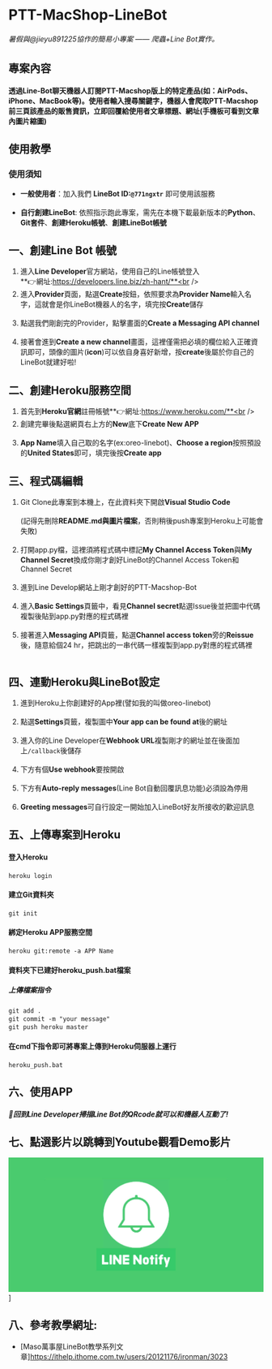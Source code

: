 # PTT-MacShop-LineBot

###### *暑假與@jieyu891225協作的簡易小專案 —— 爬蟲+Line Bot實作。*

## 專案內容
#### 透過Line-Bot聊天機器人訂閱PTT-Macshop版上的特定產品(如：AirPods、iPhone、MacBook等)。使用者輸入搜尋關鍵字，機器人會爬取PTT-Macshop前三頁該產品的販售資訊，立即回覆給使用者文章標題、網址(手機板可看到文章內圖片縮圖)

## 使用教學
### 使用須知
* **一般使用者**：加入我們 **LineBot ID:```@771ngxtr```** 即可使用該服務<br /><br />
* **自行創建LineBot**: 依照指示跑此專案，需先在本機下載最新版本的**Python**、**Git套件**、**創建Heroku帳號**、**創建LineBot帳號**

一、創建Line Bot 帳號
-------------
1. 進入**Line Developer**官方網站，使用自己的Line帳號登入<br />**👉網址:https://developers.line.biz/zh-hant/**<br /><br />
2. 進入**Provider**頁面，點選**Create**按鈕，依照要求為**Provider Name**輸入名字，這就會是你LineBot機器人的名字，填完按**Create**儲存<br /><br />
3. 點選我們剛創完的Provider，點擊畫面的**Create a Messaging API channel**<br /><br />
4. 接著會進到**Create a new channel**畫面，這裡僅需把必填的欄位給入正確資訊即可，頭像的圖片(**icon**)可以依自身喜好新增，按**create**後屬於你自己的LineBot就建好啦!<br />

二、創建Heroku服務空間
-------------
1. 首先到**Heroku官網**註冊帳號**👉網址:https://www.heroku.com/**<br /><br />
2. 創建完畢後點選網頁右上方的**New**底下**Create New APP**<br /><br />
3. **App Name**填入自己取的名字(ex:oreo-linebot)、**Choose a region**按照預設的**United States**即可，填完後按**Create app**<br />

三、程式碼編輯
-------------
1. Git Clone此專案到本機上，在此資料夾下開啟**Visual Studio Code**<br /><br />(記得先刪除**README.md與圖片檔案**，否則稍後push專案到Heroku上可能會失敗)<br /><br />
2. 打開app.py檔，這裡須將程式碼中標記**My Channel Access Token**與**My Channel Secret**換成你剛才創好LineBot的Channel Access Token和Channel Secret<br /><br />
3. 進到Line Develop網站上剛才創好的PTT-Macshop-Bot<br /><br />
4. 進入**Basic Settings**頁籤中，看見**Channel secret**點選Issue後並把圖中代碼複製後貼到app.py對應的程式碼裡<br /><br />
5. 接著進入**Messaging API**頁籤，點選**Channel access token**旁的**Reissue**後，隨意給個24 hr，把跳出的一串代碼一樣複製到app.py對應的程式碼裡<br /><br />

四、連動Heroku與LineBot設定
-------------
1. 進到Heroku上你創建好的App裡(譬如我的叫做oreo-linebot)<br /><br />
2. 點選**Settings**頁籤，複製圖中**Your app can be found at**後的網址<br /><br /> 
3. 進入你的Line Developer在**Webhook URL**複製剛才的網址並在後面加上```/callback```後儲存<br /><br />
4. 下方有個**Use webhook**要按開啟<br /><br />
5. 下方有**Auto-reply messages**(Line Bot自動回覆訊息功能)必須設為停用<br /><br />
6. **Greeting messages**可自行設定一開始加入LineBot好友所接收的歡迎訊息

五、上傳專案到Heroku
-------------
#### 登入Heroku
```
heroku login
```
#### 建立Git資料夾
```
git init
```
#### 綁定Heroku APP服務空間
```
heroku git:remote -a APP Name
```
#### 資料夾下已建好heroku_push.bat檔案
##### 上傳檔案指令
```
git add .
git commit -m "your message"
git push heroku master
```

#### 在cmd下指令即可將專案上傳到Heroku伺服器上運行
```
heroku_push.bat
```


六、使用APP
-------------
##### 🎉回到Line Developer掃描Line Bot的QRcode就可以和機器人互動了!

七、點選影片以跳轉到Youtube觀看Demo影片
-------------
[![IMAGE ALT TEXT](https://github.com/Emily-Weng/PTT-MacShop-Notifier/blob/main/line-notify.jpg)]([https://www.youtube.com/watch?v=yw8b3av3hro](https://www.youtube.com/watch?v=_Wi5hbto9QA) "PTT-MacShop-LineBot成果展示")]

八、參考教學網址:
-------------
* [Maso萬事屋LineBot教學系列文章]https://ithelp.ithome.com.tw/users/20121176/ironman/3023